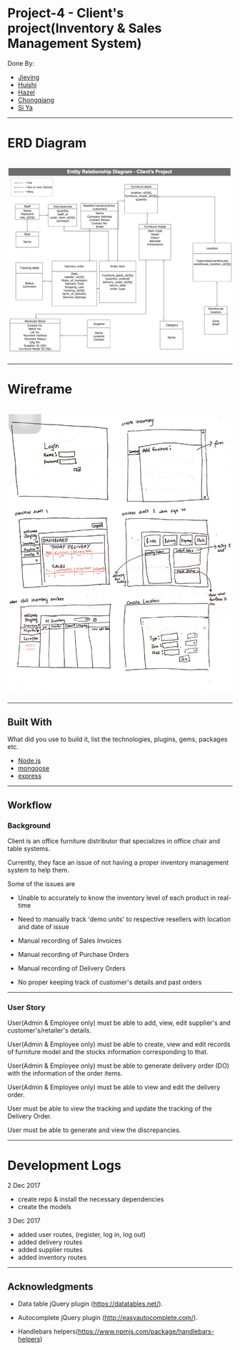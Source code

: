 # Project-4 - Client's project(Inventory & Sales Management System)

Done By:
* [Jieying](https://github.com/thamjieying)
* [Huishi](https://github.com/pehhuishi)
* [Hazel](https://github.com/heyzernut)
* [Chongqiang](https://github.com/cqdotcom)
* [Si Ya](https://github.com/Siya-ng) <br>

------

# ERD Diagram

# ![](/public/assets/images/erd_project-4.png)

---------
# Wireframe

# ![](/public/assets/images/FullSizeRender.jpg)

---------



## Built With

What did you use to build it, list the technologies, plugins, gems, packages etc.

* [Node.js](https://nodejs.org/en/)
* [mongoose](http://mongoosejs.com/)
* [express](https://expressjs.com/)
---------


## Workflow

### Background
Client is an office furniture distributor that specializes in office chair and table systems.

Currently, they face an issue of not having a proper inventory management system to help them.

Some of the issues are

* Unable to accurately to know the inventory level of each product in real-time

* Need to manually track 'demo units' to respective resellers with location and date of issue

* Manual recording of Sales Invoices

* Manual recording of Purchase Orders

* Manual recording of Delivery Orders

* No proper keeping track of customer's details and past orders
------------------


### User Story

User(Admin & Employee only) must be able to add, view, edit supplier's and customer's/retailer's details.

User(Admin & Employee only) must be able to create, view and edit records of furniture model and the stocks information corresponding to that.

User(Admin & Employee only) must be able to generate delivery order (DO) with the information of the order items.

User(Admin & Employee only) must be able to view and edit the delivery order.

User must be able to view the tracking and update the tracking of the Delivery Order.

User must be able to generate and view the discrepancies.

------------------

# Development Logs

2 Dec 2017
* create repo & install the necessary dependencies
* create the models

3 Dec 2017
* added user routes, (register, log in, log out)
* added delivery routes
* added supplier routes
* added inventory routes
---------

## Acknowledgments

* Data table jQuery plugin (https://datatables.net/).

* Autocomplete jQuery plugin (http://easyautocomplete.com/).

* Handlebars helpers(https://www.npmjs.com/package/handlebars-helpers)
